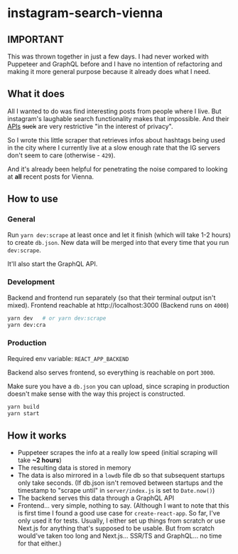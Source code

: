 # instagram-search-vienna

## IMPORTANT

This was thrown together in just a few days. I had never worked with Puppeteer 
and GraphQL before and I have no intention of refactoring and making it 
more general purpose because it already does what I need.

## What it does

All I wanted to do was find interesting posts from people where 
I live.
But instagram's laughable search functionality makes that impossible.
And their [APIs](https://www.instagram.com/developer/) ~~suck~~ are 
very restrictive "in the interest of privacy".

So I wrote this little scraper that retrieves infos about hashtags 
being used in the city where I currently live at a slow enough rate 
that the IG servers don't seem to care (otherwise - `429`).

And it's already been helpful for penetrating the noise compared to looking 
at **all** recent posts for Vienna.

## How to use

### General

Run `yarn dev:scrape` at least once and let it finish (which will take 1-2 
hours) to create `db.json`. New data will be merged into that every time 
that you run `dev:scrape`.

It'll also start the GraphQL API.

### Development

Backend and frontend run separately (so that their terminal output isn't mixed).
Frontend reachable at http://localhost:3000 (Backend runs on `4000`)

```bash
yarn dev   # or yarn dev:scrape
yarn dev:cra
```

### Production

Required env variable: `REACT_APP_BACKEND` 

Backend also serves frontend, so everything is reachable on port `3000`.

Make sure you have a `db.json` you can upload, since scraping in production 
doesn't make sense with the way this project is constructed.

```bash
yarn build
yarn start
```

## How it works

- Puppeteer scrapes the info at a really low speed (initial scraping 
will take **~2 hours**)
- The resulting data is stored in memory
- The data is also mirrored in a `lowdb` file db so that subsequent 
startups only take seconds. (If db.json isn't removed between startups and the timestamp to 
"scrape until" in `server/index.js` is set to `Date.now()`)
- The backend serves this data through a GraphQL API
- Frontend... very simple, nothing to say. (Although I want to note 
that this is first time I found a good use case for `create-react-app`.
So far, I've only used it for tests. Usually, I either set up things from 
scratch or use Next.js for anything that's supposed to be usable. But from 
scratch would've taken too long and Next.js... SSR/TS and GraphQL... no
time for that either.)
